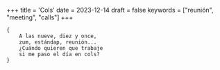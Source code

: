+++
title = 'Cols'
date = 2023-12-14
draft = false
keywords = ["reunión", "meeting", "calls"]
+++

	{
		A las nueve, diez y once,
		zum, estándap, reunión...
		¿Cuándo quieren que trabaje
		si me paso el día en cols?
	}
